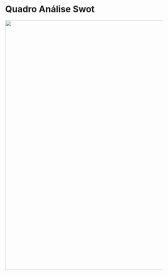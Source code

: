 # Quadro Análise Swot

<img src="https://github.com/user-attachments/assets/8aae79ed-5ba5-41d8-babe-aa77db3b2f95" width="800">
